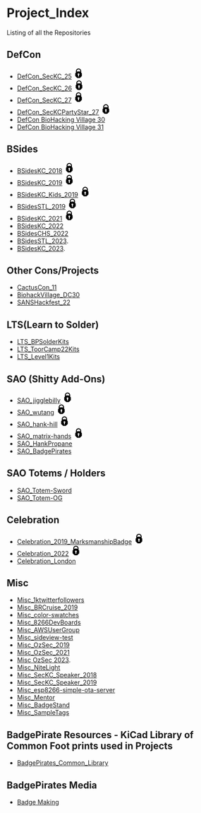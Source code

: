 # Project_Index
Listing of all the Repositories

## DefCon
  * [DefCon_SecKC_25](https://github.com/BadgePiratesLLC/DefCon_SecKC_25) ![alt text](https://github.com/BadgePiratesLLC/Project_Index/blob/master/icons8-lock-24.png "Archived")
  * [DefCon_SecKC_26](https://github.com/BadgePiratesLLC/DefCon_SecKC_26) ![alt text](https://github.com/BadgePiratesLLC/Project_Index/blob/master/icons8-lock-24.png "Archived") 
  * [DefCon_SecKC_27](https://github.com/BadgePiratesLLC/DefCon_SecKC_27) ![alt text](https://github.com/BadgePiratesLLC/Project_Index/blob/master/icons8-lock-24.png "Archived")
  * [DefCon_SecKCPartyStar_27](https://github.com/BadgePiratesLLC/DefCon_SecKCPartyStar_27) ![alt text](https://github.com/BadgePiratesLLC/Project_Index/blob/master/icons8-lock-24.png "Archived")
  * [DefCon BioHacking Village 30]()
  * [DefCon BioHacking Village 31]()
    
## BSides
  * [BSidesKC_2018](https://github.com/BadgePiratesLLC/BSidesKC_2018) ![alt text](https://github.com/BadgePiratesLLC/Project_Index/blob/master/icons8-lock-24.png "Archived") 
  * [BSidesKC_2019](https://github.com/BadgePiratesLLC/BSidesKC_2019) ![alt text](https://github.com/BadgePiratesLLC/Project_Index/blob/master/icons8-lock-24.png "Archived")
  * [BSidesKC_Kids_2019](https://github.com/BadgePiratesLLC/BSidesKC_Kids_2019) ![alt text](https://github.com/BadgePiratesLLC/Project_Index/blob/master/icons8-lock-24.png "Archived")
  * [BSidesSTL_2019](https://github.com/BadgePiratesLLC/BSidesSTL_2019) ![alt text](https://github.com/BadgePiratesLLC/Project_Index/blob/master/icons8-lock-24.png "Archived") 
  * [BSidesKC_2021](https://github.com/BadgePiratesLLC/BSidesKC_2021) ![alt text](https://github.com/BadgePiratesLLC/Project_Index/blob/master/icons8-lock-24.png "Archived") 
  * [BSidesKC_2022](https://github.com/BadgePiratesLLC/BSidesKC_2022)
  * [BSidesCHS_2022](https://github.com/BadgePiratesLLC/BSidesCHS_2022)
  * [BSidesSTL_2023](https://github.com/BadgePiratesLLC/BSidesSTL_2023).
  * [BSidesKC_2023]().

## Other Cons/Projects
 * [CactusCon_11](https://github.com/BadgePiratesLLC/CactusCon_11)
 * [BiohackVillage_DC30](https://github.com/BadgePiratesLLC/BiohackVillage_DC30)
 * [SANSHackfest_22](https://github.com/BadgePiratesLLC/SANSHackfest_22)

## LTS(Learn to Solder)  
  * [LTS_BPSolderKits](https://github.com/BadgePiratesLLC/LTS_BPSolderKits)
  * [LTS_ToorCamp22Kits](https://github.com/BadgePiratesLLC/LTS_ToorCamp22Kits)
  * [LTS_Level1Kits](https://github.com/BadgePiratesLLC/LTS---Level1)
  
## SAO (Shitty Add-Ons)  
  * [SAO_jigglebilly](https://github.com/BadgePiratesLLC/SAO_jigglebilly) ![alt text](https://github.com/BadgePiratesLLC/Project_Index/blob/master/icons8-lock-24.png "Archived")
  * [SAO_wutang](https://github.com/BadgePiratesLLC/SAO_wutang) ![alt text](https://github.com/BadgePiratesLLC/Project_Index/blob/master/icons8-lock-24.png "Archived")
  * [SAO_hank-hill](https://github.com/BadgePiratesLLC/SAO_hank-hill) ![alt text](https://github.com/BadgePiratesLLC/Project_Index/blob/master/icons8-lock-24.png "Archived")
  * [SAO_matrix-hands](https://github.com/BadgePiratesLLC/SAO_matrix-hands) ![alt text](https://github.com/BadgePiratesLLC/Project_Index/blob/master/icons8-lock-24.png "Archived")
  * [SAO_HankPropane](https://github.com/BadgePiratesLLC/SAO_HankPropane)
  * [SAO_BadgePirates](https://github.com/BadgePiratesLLC/SAO_BadgePirates)

## SAO Totems / Holders
* [SAO_Totem-Sword](https://github.com/BadgePiratesLLC/SAO_Holder-Sword)
* [SAO_Totem-OG](https://github.com/BadgePiratesLLC/SAO-Holder-OG)

## Celebration
  * [Celebration_2019_MarksmanshipBadge](https://github.com/BadgePiratesLLC/Celebration_2019_MarksmanshipBadge) ![alt text](https://github.com/BadgePiratesLLC/Project_Index/blob/master/icons8-lock-24.png "Archived")  
  * [Celebration_2022](https://github.com/BadgePiratesLLC/Celebration_2022) ![alt text](https://github.com/BadgePiratesLLC/Project_Index/blob/master/icons8-lock-24.png "Archived")
  * [Celebration_London](https://github.com/BadgePiratesLLC/Celebration_London) 

## Misc
  * [Misc_1ktwitterfollowers](https://github.com/BadgePiratesLLC/Misc_1ktwitterfollowers)  
  * [Misc_BRCruise_2019](https://github.com/BadgePiratesLLC/Misc_BRCruise_2019)  
  * [Misc_color-swatches](https://github.com/BadgePiratesLLC/Misc_color-swatches)  
  * [Misc_8266DevBoards](https://github.com/BadgePiratesLLC/Misc_8266DevBoards)  
  * [Misc_AWSUserGroup](https://github.com/BadgePiratesLLC/Misc_AWSUserGroup)  
  * [Misc_sideview-test](https://github.com/BadgePiratesLLC/Misc_sideview-test)  
  * [Misc_OzSec_2019](https://github.com/BadgePiratesLLC/Misc_OzSec_2019)
  * [Misc_OzSec_2021](https://github.com/BadgePiratesLLC/Misc_OzSec_2021)
  * [Misc OzSec 2023]().   
  * [Misc_NiteLight](https://github.com/BadgePiratesLLC/Misc_NiteLight)  
  * [Misc_SecKC_Speaker_2018](https://github.com/BadgePiratesLLC/Misc_SecKC_Speaker_2018)  
  * [Misc_SecKC_Speaker_2019](https://github.com/BadgePiratesLLC/Misc_SecKC_Speaker_2019)  
  * [Misc_esp8266-simple-ota-server](https://github.com/BadgePiratesLLC/Misc_esp8266-simple-ota-server)  
  * [Misc_Mentor](https://github.com/BadgePiratesLLC/Misc_Mentor)  
  * [Misc_BadgeStand](https://github.com/BadgePiratesLLC/Misc_BadgeStand)
  * [Misc_SampleTags](https://github.com/BadgePiratesLLC/Misc-SampleTags)

## BadgePirate Resources - KiCad Library of Common Foot prints used in Projects
  * [BadgePirates_Common_Library](https://github.com/BadgePiratesLLC/BadgePirates_Common_Library)  

## BadgePirates Media
  * [Badge Making](https://github.com/BadgePiratesLLC/badgemaking)
